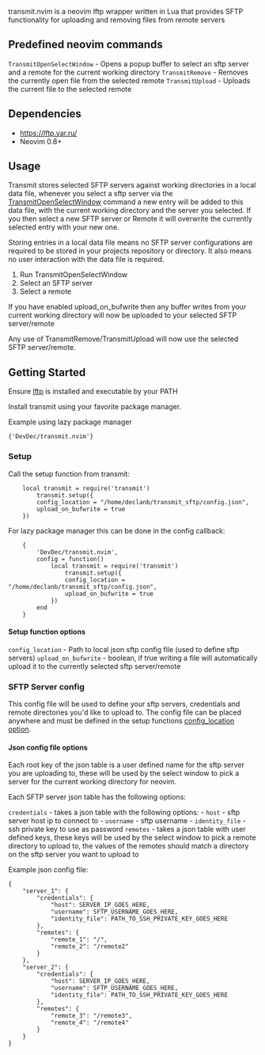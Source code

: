 transmit.nvim is a neovim lftp wrapper written in Lua that provides SFTP functionality for uploading and removing files from remote servers

## Predefined neovim commands

`TransmitOpenSelectWindow` - Opens a popup buffer to select an sftp server and a remote for the current working directory
`TransmitRemove` - Removes the currently open file from the selected remote
`TransmitUpload` - Uploads the current file to the selected remote
## Dependencies

- https://lftp.yar.ru/
- Neovim 0.8+
## Usage

Transmit stores selected SFTP servers against working directories in a local data file,
whenever you select a sftp server via the [TransmitOpenSelectWindow](#transmit-select-window) command a new entry will be added to this data file, with the current working directory and the server you selected. If you then select a new SFTP server or Remote it will overwrite the currently selected entry with your new one.

Storing entries in a local data file means no SFTP server configurations are required to be stored in your projects repository or directory. It also means no user interaction with the data file is required.

1. Run TransmitOpenSelectWindow
2. Select an SFTP server
3. Select a remote

If you have enabled upload_on_bufwrite then any buffer writes from your current working directory will now be uploaded to your selected SFTP server/remote

Any use of TransmitRemove/TransmitUpload will now use the selected SFTP server/remote.
## Getting Started

Ensure [lftp](https://lftp.yar.ru/) is installed and executable by your PATH

Install transmit using your favorite package manager.

Example using lazy package manager

```console
{'DevDec/transmit.nvim'}
```

### Setup

Call the setup function from transmit:

```console
	local transmit = require('transmit')
		transmit.setup({
		config_location = "/home/declanb/transmit_sftp/config.json",
		upload_on_bufwrite = true
	})
```

For lazy package manager this can be done in the config callback:

```console
	{
		'DevDec/transmit.nvim',
		config = function()
			local transmit = require('transmit')
				transmit.setup({
				config_location = "/home/declanb/transmit_sftp/config.json", 
				upload_on_bufwrite = true
			})
		end
	}
```

#### Setup function options

`config_location` - Path to local json sftp config file (used to define sftp servers) <a name="config-location"></a>
`upload_on_bufwrite` - boolean, if true writing a file will automatically upload it to the currently selected sftp server/remote

### SFTP Server config <a name="sftp-server-config"></a>

This config file will be used to define your sftp servers, credentials and remote directories you'd like to upload to. The config file can be placed anywhere and must be defined in the setup functions [config_location option](#config-location).

#### Json config file options

Each root key of the json table is a user defined name for the sftp server you are uploading to, these will be used by the select window to pick a server for the current working directory for neovim.

Each SFTP server json table has the following options:

`credentials` - takes a json table with the following options:
	- `host` - sftp server host ip to connect to
	- `username` - sftp username
	- `identity_file` - ssh private key to use as password
`remotes` - takes a json table with user defined keys, these keys will be used by the select window to pick a remote directory to upload to, the values of the remotes should match a directory on the sftp server you want to upload to

Example json config file:

```console
{
	"server_1": {
		"credentials": {
			"host": SERVER_IP_GOES_HERE,
			"username": SFTP_USERNAME_GOES_HERE,
			"identity_file": PATH_TO_SSH_PRIVATE_KEY_GOES_HERE
		},
		"remotes": {
			"remote_1": "/",
			"remote_2": "/remote2"
		}
	},
	"server_2": {
		"credentials": {
			"host": SERVER_IP_GOES_HERE,
			"username": SFTP_USERNAME_GOES_HERE,
			"identity_file": PATH_TO_SSH_PRIVATE_KEY_GOES_HERE
		},
		"remotes": {
			"remote_3": "/remote3",
			"remote_4": "/remote4"
		}
	}
}
```


